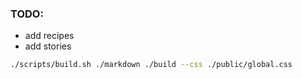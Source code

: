 ### TODO:

- add recipes
- add stories

```bash
./scripts/build.sh ./markdown ./build --css ./public/global.css
```
